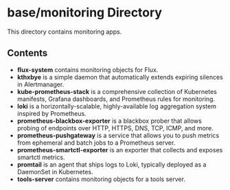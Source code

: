 # base/monitoring Directory

This directory contains monitoring apps.

## Contents

- **flux-system** contains monitoring objects for Flux.
- **kthxbye** is a simple daemon that automatically extends expiring silences in Alertmanager.
- **kube-prometheus-stack** is a comprehensive collection of Kubernetes manifests, Grafana dashboards, and Prometheus rules for monitoring.
- **loki** is a horizontally-scalable, highly-available log aggregation system inspired by Prometheus.
- **prometheus-blackbox-exporter** is a blackbox prober that allows probing of endpoints over HTTP, HTTPS, DNS, TCP, ICMP, and more.
- **prometheus-pushgateway** is a service that allows you to push metrics from ephemeral and batch jobs to a Prometheus server.
- **prometheus-smartctl-exporter** is an exporter that collects and exposes smartctl metrics.
- **promtail** is an agent that ships logs to Loki, typically deployed as a DaemonSet in Kubernetes.
- **tools-server** contains monitoring objects for a tools server.
